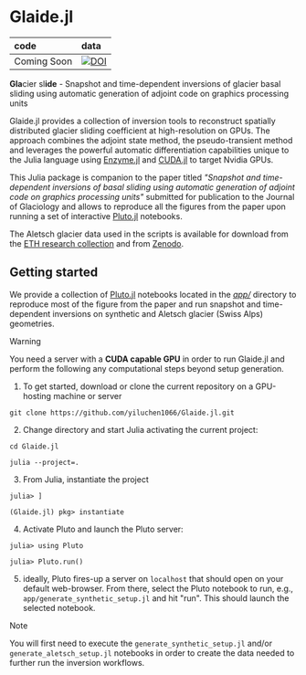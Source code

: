 # Glaide.jl
| code | data |
| :--- | :--- |
| Coming Soon | [![DOI](https://zenodo.org/badge/DOI/10.5281/zenodo.13133070.svg)](https://doi.org/10.5281/zenodo.13133070) |

**Gla**cier sl**ide** - Snapshot and time-dependent inversions of glacier basal sliding using automatic generation of adjoint code on graphics processing units

Glaide.jl provides a collection of inversion tools to reconstruct spatially distributed glacier sliding coefficient at high-resolution on GPUs. The approach combines the adjoint state method, the pseudo-transient method and leverages the powerful automatic differentiation capabilities unique to the Julia language using [Enzyme.jl](https://github.com/EnzymeAD/Enzyme.jl) and [CUDA.jl](https://github.com/JuliaGPU/CUDA.jl) to target Nvidia GPUs.

This Julia package is companion to the paper titled _"Snapshot and time-dependent inversions of basal sliding using automatic generation of adjoint code on graphics processing units"_ submitted for publication to the Journal of Glaciology and allows to reproduce all the figures from the paper upon running a set of interactive [Pluto.jl](https://plutojl.org) notebooks.

The Aletsch glacier data used in the scripts is available for download from the [ETH research collection](https://www.research-collection.ethz.ch) and from [Zenodo](https://doi.org/10.5281/zenodo.13133070).

## Getting started
We provide a collection of [Pluto.jl](https://plutojl.org) notebooks located in the [*app/*](./app/) directory to reproduce most of the figure from the paper and run snapshot and time-dependent inversions on synthetic and Aletsch glacier (Swiss Alps) geometries.

> [!WARNING]
> You need a server with a **CUDA capable GPU** in order to run Glaide.jl and perform the following any computational steps beyond setup generation.

1. To get started, download or clone the current repository on a GPU-hosting machine or server
```
git clone https://github.com/yiluchen1066/Glaide.jl.git
```

2. Change directory and start Julia activating the current project:
```
cd Glaide.jl

julia --project=.
```

3. From Julia, instantiate the project
```julia-repl
julia> ]

(Glaide.jl) pkg> instantiate
```

4. Activate Pluto and launch the Pluto server:
```julia-repl
julia> using Pluto

julia> Pluto.run()
```

5. ideally, Pluto fires-up a server on `localhost` that should open on your default web-browser. From there, select the Pluto notebook to run, e.g., `app/generate_synthetic_setup.jl` and hit "run". This should launch the selected notebook.

> [!NOTE]
> You will first need to execute the `generate_synthetic_setup.jl` and/or `generate_aletsch_setup.jl` notebooks in order to create the data needed to further run the inversion workflows.
